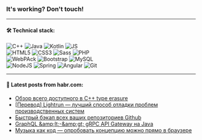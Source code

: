 ### It's working? Don't touch!

---

#### 🛠️ Technical stack:

![C++](https://img.shields.io/badge/C++-informational?logo=c%2B%2B&style=flat&logoColor=white&color=9C033A)
![Java](https://img.shields.io/badge/Java-informational?logo=java&style=flat&logoColor=white&color=007396)
![Kotlin](https://img.shields.io/badge/Kotlin-informational?logo=Kotlin&style=flat&logoColor=white&color=0095D5)
![JS](https://img.shields.io/badge/JS-informational?logo=javaScript&style=flat&logoColor=black&color=F7Df1E) <br>
![HTML5](https://img.shields.io/badge/HTML5-informational?logo=html5&style=flat&logoColor=white&color=E34F26)
![CSS3](https://img.shields.io/badge/CSS3-informational?logo=css3&style=flat&logoColor=white&color=157286)
![Sass](https://img.shields.io/badge/Saas-informational?logo=sass&style=flat&logoColor=white&color=hotpink)
![PHP](https://img.shields.io/badge/PHP-informational?logo=php&style=flat&logoColor=white&color=777BB4) <br>
![WebPAck](https://img.shields.io/badge/WebPack-informational?logo=webPack&style=flat&logoColor=white&color=FF6F00)
![Bootstrap](https://img.shields.io/badge/Bootstrap-informational?logo=Bootstrap&style=flat&logoColor=white&color=7952B3)
![MySQL](https://img.shields.io/badge/MySQL-informational?logo=MySQL&style=flat&logoColor=white&color=00f) <br>
![NodeJS](https://img.shields.io/badge/NodeJS-informational?logo=node.js&style=flat&logoColor=white&color=43853D)
![Spring](https://img.shields.io/badge/Spring-informational?logo=Spring&style=flat&logoColor=white&color=0A9EDC)
![Angular](https://img.shields.io/badge/Vue-informational?logo=vue.js&style=flat&logoColor=white&color=red)
![Git](https://img.shields.io/badge/Git-informational?logo=git&style=flat&logoColor=white&color=darkorange)

___

#### 💬 Latest posts from habr.com:

<!-- BLOG-POST-LIST:START -->
- [Обзор всего доступного в С++ type erasure](https://habr.com/ru/post/662628/?utm_source=habrahabr&utm_medium=rss&utm_campaign=662628)
- [[Перевод] Lightrun — лучший способ отладки проблем производственных систем](https://habr.com/ru/post/655365/?utm_source=habrahabr&utm_medium=rss&utm_campaign=655365)
- [Быстрый бэкап всех ваших репозиториев Github](https://habr.com/ru/post/662608/?utm_source=habrahabr&utm_medium=rss&utm_campaign=662608)
- [GraphQL &amp;amp;lt;-&amp;amp;gt; gRPC API Gateway на Java](https://habr.com/ru/post/662594/?utm_source=habrahabr&utm_medium=rss&utm_campaign=662594)
- [Музыка как код — опробовать концепцию можно прямо в браузере](https://habr.com/ru/post/662471/?utm_source=habrahabr&utm_medium=rss&utm_campaign=662471)
<!-- BLOG-POST-LIST:END -->
